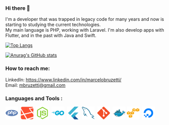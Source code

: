 ### Hi there 👋

I'm a developer that was trapped in legacy code for many years and now is starting to studying the current technologies.  
My main language is PHP, working with Laravel.
I'm also develop apps with Flutter, and in the past with Java and Swift.  

[![Top Langs](https://github-readme-stats.vercel.app/api/top-langs/?username=marcelobruzetti&layout=compact&theme=github_dark&hide_border=true)](https://github.com/anuraghazra/github-readme-stats)

[![Anurag's GitHub stats](https://github-readme-stats.vercel.app/api?username=marcelobruzetti&count_private=true&show_icons=true&theme=github_dark&hide_border=true)](https://github.com/anuraghazra/github-readme-stats)

### How to reach me:
LinkedIn: https://www.linkedin.com/in/marcelobruzetti/  
Email: mbruzetti@gmail.com

### Languages and Tools :
<div>
  <a href="http://php.net" target="_blank"><img src="https://github.com/devicons/devicon/blob/master/icons/php/php-plain.svg" title="PHP" alt="PHP" width="40" height="40"/></a>&nbsp;
  <a href="https://laravel.com" target="_blank"><img src="https://github.com/devicons/devicon/blob/master/icons/laravel/laravel-plain.svg" title="Laravel" alt="Laravel" width="40" height="40"/></a>&nbsp;
  <a href="https://nodejs.org" target="_blank"><img src="https://github.com/devicons/devicon/blob/master/icons/nodejs/nodejs-original.svg" title="NodeJS" alt="NodeJS" height="40"/></a>&nbsp;
  <a href="https://go.dev" target="_blank"><img src="https://github.com/devicons/devicon/blob/master/icons/go/go-original-wordmark.svg" title="Go" alt="Go" width="40" height="40"/></a>&nbsp;
  <a href="https://flutter.dev" target="_blank"><img src="https://github.com/devicons/devicon/blob/master/icons/flutter/flutter-original.svg" title="Flutter" alt="Flutter" width="40" height="40"/></a>&nbsp;
  <a href="https://www.mysql.com" target="_blank"><img src="https://github.com/devicons/devicon/blob/master/icons/mysql/mysql-original.svg" title="MySQL"  alt="MySQL" width="40" height="40"/></a>&nbsp;
  <a href="https://git-scm.com" target="_blank"><img src="https://github.com/devicons/devicon/blob/master/icons/git/git-original.svg" title="Git" **alt="Git" width="40" height="40"/></a>&nbsp;
  <a href="https://www.docker.com" target="_blank"><img src="https://raw.githubusercontent.com/devicons/devicon/master/icons/docker/docker-original.svg" title="Docker" **alt="Docker" width="40" height="40"/></a>
  <a href="https://aws.amazon.com" target="_blank"><img src="https://github.com/devicons/devicon/blob/master/icons/amazonwebservices/amazonwebservices-original.svg" title="AWS" alt="AWS" width="40" height="40"/></a>&nbsp;
  <a href="https://www.digitalocean.com" target="_blank"><img src="https://github.com/devicons/devicon/blob/master/icons/digitalocean/digitalocean-original.svg" title="Digital Ocean" alt="Digital Ocean" width="40" height="40"/></a>&nbsp;
</div>

<!--
**marcelobruzetti/marcelobruzetti** is a ✨ _special_ ✨ repository because its `README.md` (this file) appears on your GitHub profile.

Here are some ideas to get you started:

- 🔭 I’m currently working on ...
- 🌱 I’m currently learning ...
- 👯 I’m looking to collaborate on ...
- 🤔 I’m looking for help with ...
- 💬 Ask me about ...
- 📫 How to reach me: ...
- 😄 Pronouns: ...
- ⚡ Fun fact: ...
-->
